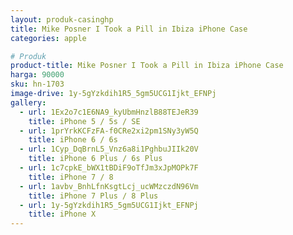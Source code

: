```yaml
---
layout: produk-casinghp
title: Mike Posner I Took a Pill in Ibiza iPhone Case
categories: apple

# Produk
product-title: Mike Posner I Took a Pill in Ibiza iPhone Case
harga: 90000
sku: hn-1703
image-drive: 1y-5gYzkdih1R5_5gm5UCG1Ijkt_EFNPj
gallery:
  - url: 1Ex2o7c1E6NA9_kyUbmHnzlB88TEJeR39
    title: iPhone 5 / 5s / SE
  - url: 1prYrkKCFzFA-f0CRe2xi2pm1SNy3yW5Q
    title: iPhone 6 / 6s
  - url: 1Cyp_DqBrnL5_Vnz6a8i1PghbuJIIk20V
    title: iPhone 6 Plus / 6s Plus
  - url: 1c7cpkE_bWX1tBDiF9oTfJm3xJpMOPk7F
    title: iPhone 7 / 8
  - url: 1avbv_BnhLfnKsgtLcj_ucWMzczdN96Vm
    title: iPhone 7 Plus / 8 Plus
  - url: 1y-5gYzkdih1R5_5gm5UCG1Ijkt_EFNPj
    title: iPhone X
---
```

